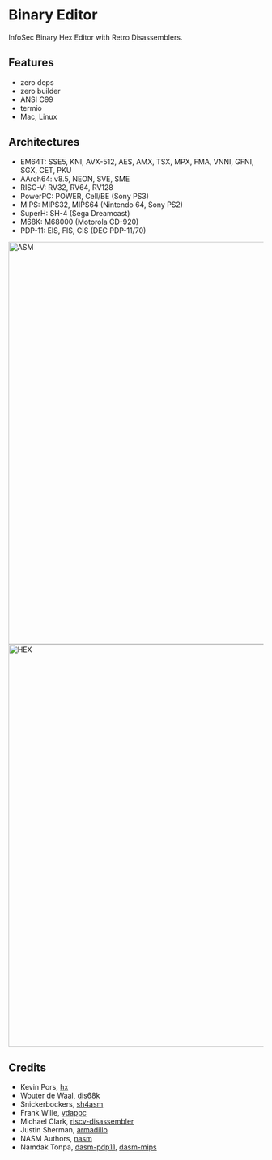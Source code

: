 Binary Editor
=============

InfoSec Binary Hex Editor with Retro Disassemblers.

Features
--------

* zero deps
* zero builder
* ANSI C99
* termio
* Mac, Linux

Architectures
-------------

* EM64T: SSE5, KNI, AVX-512, AES, AMX, TSX, MPX, FMA, VNNI, GFNI, SGX, CET, PKU
* AArch64: v8.5, NEON, SVE, SME
* RISC-V: RV32, RV64, RV128
* PowerPC: POWER, Cell/BE (Sony PS3)
* MIPS: MIPS32, MIPS64 (Nintendo 64, Sony PS2)
* SuperH: SH-4 (Sega Dreamcast)
* M68K: M68000 (Motorola CD-920)
* PDP-11: EIS, FIS, CIS (DEC PDP-11/70)

<img width="796" alt="ASM" src="https://user-images.githubusercontent.com/144776/172079654-9380b592-ff6d-4f51-b0b4-9837ddc376ab.png">
<img width="796" alt="HEX" src="https://user-images.githubusercontent.com/144776/172079707-34d042b1-c2a8-49ed-88b0-3e21d7569106.png">

Credits
-------

* Kevin Pors, <a href="https://github.com/krpors/hx">hx</a>
* Wouter de Waal, <a href="https://github.com/TomHarte/dis68k">dis68k</a>
* Snickerbockers, <a href="https://github.com/washingtondc-emu/sh4asm">sh4asm</a>
* Frank Wille, <a href="https://github.com/BullyWiiPlaza/vdappc">vdappc</a>
* Michael Clark, <a href="https://github.com/michaeljclark/riscv-disassembler">riscv-disassembler</a>
* Justin Sherman, <a href="https://github.com/jsherman212/armadillo">armadillo</a>
* NASM Authors, <a href="https://github.com/netwide-assembler/nasm">nasm</a>
* Namdak Tonpa, <a href="https://github.com/asmedit/dasm-pdp11">dasm-pdp11</a>, <a href="https://github.com/asmedit/dasm-mips">dasm-mips</a> 
